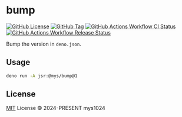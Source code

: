 # bump

[![GitHub License](https://img.shields.io/github/license/mys1024/bump?&style=flat-square)](./LICENSE)
[![GitHub Tag](https://img.shields.io/github/v/tag/mys1024/bump?sort=semver&style=flat-square&label=JSR&color=rgb(247%2C223%2C30))](https://jsr.io/@mys/bump)
[![GitHub Actions Workflow CI Status](https://img.shields.io/github/actions/workflow/status/mys1024/bump/ci.yml?label=CI&&style=flat-square)](https://github.com/mys1024/bump/actions/workflows/ci.yml)
[![GitHub Actions Workflow Release Status](https://img.shields.io/github/actions/workflow/status/mys1024/bump/release.yml?label=Release&&style=flat-square)](https://github.com/mys1024/bump/actions/workflows/release.yml)

Bump the version in `deno.json`.

## Usage

```sh
deno run -A jsr:@mys/bump@1
```

## License

[MIT](./LICENSE) License &copy; 2024-PRESENT mys1024
